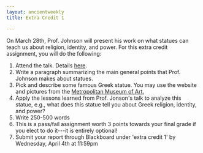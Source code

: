 ```yaml
---
layout: ancientweekly
title: Extra Credit 1

---
```


On March 28th, Prof. Johnson will present his work on what statues can teach us about religion, identity, and power. For this extra credit assignment, you will do the following: 

1. Attend the talk. Details [here](/ancient/extra/statues.pdf).
2. Write a paragraph summarizing the main general points that Prof. Johnson makes about statues.
3. Pick and describe some famous Greek statue. You may use the website and pictures from the [Metropolitan Museum of Art.](https://www.metmuseum.org/)
4. Apply the lessons learned from Prof. Jonson's talk to analyze this statue, e.g., what does this statue tell you about Greek religion, identity, and power? 
5. Write 250-500 words
6. This is a pass/fail assignment worth 3 points towards your final grade if you elect to do it---it is entirely optional!
7. Submit your report through Blackboard under 'extra credit 1' by Wednesday, April 4th at 11:59pm